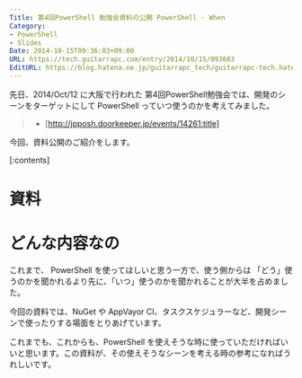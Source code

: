 ```yaml
---
Title: 第4回PowerShell 勉強会資料の公開 PowerShell - When
Category:
- PowerShell
- Slides
Date: 2014-10-15T09:36:03+09:00
URL: https://tech.guitarrapc.com/entry/2014/10/15/093603
EditURL: https://blog.hatena.ne.jp/guitarrapc_tech/guitarrapc-tech.hatenablog.com/atom/entry/8454420450068717739
---
```


先日、2014/Oct/12 に大阪で行われた 第4回PowerShell勉強会では、開発のシーンをターゲットにして PowerShell っていつ使うのかを考えてみました。

> - [http://jpposh.doorkeeper.jp/events/14261:title]


今回、資料公開のご紹介をします。


[:contents]

# 資料

<script async class="speakerdeck-embed" data-id="f6f89650362e013266b61e0423e07788" data-ratio="1.77777777777778" src="//speakerdeck.com/assets/embed.js"></script>

# どんな内容なの

これまで、 PowerShell を使ってほしいと思う一方で、使う側からは 「どう」使うのかを聞かれるより先に、「いつ」使うのかを聞かれることが大半を占めました。

今回の資料では、NuGet や AppVayor CI、タスクスケジュラーなど、開発シーンで使ったりする場面をとりあげています。

これまでも、これからも、PowerShell を使えそうな時に使っていただければいいと思います。この資料が、その使えそうなシーンを考える時の参考になればうれしいです。
